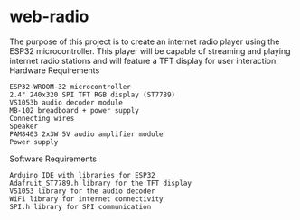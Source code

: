 # web-radio
The purpose of this project is to create an internet radio player using the ESP32 microcontroller. This player will be capable of streaming and playing internet radio stations and will feature a TFT display for user interaction. Hardware Requirements

    ESP32-WROOM-32 microcontroller
    2.4" 240x320 SPI TFT RGB display (ST7789)
    VS1053b audio decoder module
    MB-102 breadboard + power supply
    Connecting wires
    Speaker
    PAM8403 2x3W 5V audio amplifier module
    Power supply

Software Requirements

    Arduino IDE with libraries for ESP32
    Adafruit_ST7789.h library for the TFT display
    VS1053 library for the audio decoder
    WiFi library for internet connectivity
    SPI.h library for SPI communication
